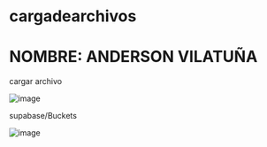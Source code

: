 # cargadearchivos
# NOMBRE: ANDERSON VILATUÑA


cargar archivo

![image](https://github.com/user-attachments/assets/321388ca-d821-4906-8bd5-0e6c89d25602)


supabase/Buckets

![image](https://github.com/user-attachments/assets/f0fed924-0843-4e5e-a87e-00dacf28c6b8)
